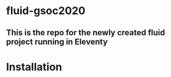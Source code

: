 # fluid-gsoc2020
## This is the repo for the newly created fluid project running in Eleventy
# Installation
